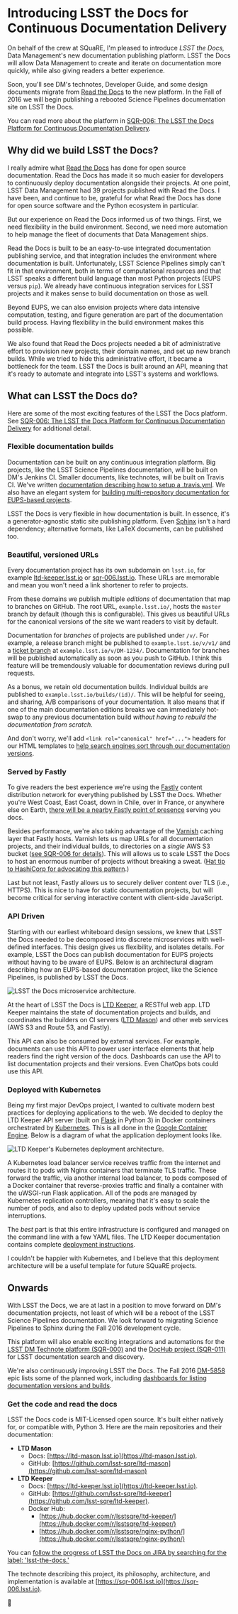 # Introducing LSST the Docs for Continuous Documentation Delivery

On behalf of the crew at SQuaRE, I'm pleased to introduce *LSST the Docs,* Data Management's new documentation publishing platform. LSST the Docs will allow Data Management to create and iterate on documentation more quickly, while also giving readers a better experience.

Soon, you'll see DM's technotes, Developer Guide, and some design documents migrate from [Read the Docs](http://readthedocs.org) to the new platform. In the Fall of 2016 we will begin publishing a rebooted Science Pipelines documentation site on LSST the Docs.

You can read more about the platform in [SQR-006: The LSST the Docs Platform for Continuous Documentation Delivery](https://sqr-006.lsst.io).

## Why did we build LSST the Docs?

I really admire what [Read the Docs](http://readthedocs.org) has done for open source documentation. Read the Docs has made it so much easier for developers to continuously deploy documentation alongside their projects. At one point, LSST Data Management had 39 projects published with Read the Docs. I have been, and continue to be, grateful for what Read the Docs has done for open source software and the Python ecosystem in particular.

But our experience on Read the Docs informed us of two things. First, we need flexibility in the build environment. Second, we need more automation to help manage the fleet of documents that Data Management ships.

Read the Docs is built to be an easy-to-use integrated documentation publishing service, and that integration includes the environment where documentation is built. Unfortunately, LSST Science Pipelines simply can't fit in that environment, both in terms of computational resources and that LSST speaks a different build language than most Python projects (EUPS versus `pip`). We already have continuous integration services for LSST projects and it makes sense to build documentation on those as well.

Beyond EUPS, we can also envision projects where data intensive computation, testing, and figure generation are part of the documentation build process. Having flexibility in the build environment makes this possible.

We also found that Read the Docs projects needed a bit of administrative effort to provision new projects, their domain names, and set up new branch builds. While we tried to hide this administrative effort, it became a bottleneck for the team. LSST the Docs is built around an API, meaning that it's ready to automate and integrate into LSST's systems and workflows.

## What can LSST the Docs do?

Here are some of the most exciting features of the LSST the Docs platform. See [SQR-006: The LSST the Docs Platform for Continuous Documentation Delivery](https://sqr-006.lsst.io) for additional detail.

### Flexible documentation builds

Documentation can be built on any continuous integration platform. Big projects, like the LSST Science Pipelines documentation, will be built on DM's Jenkins CI. Smaller documents, like technotes, will be built on Travis CI. We've written [documentation describing how to setup a .travis.yml](https://ltd-mason.lsst.io/travis.html). We also have an elegant system for [building multi-repository documentation for EUPS-based projects](https://sqr-006.lsst.io/index.html#ltd-mason-eups).

LSST the Docs is very flexible in how documentation is built. In essence, it's a generator-agnostic static site publishing platform. Even [Sphinx](http://www.sphinx-doc.org/en/stable/) isn't a hard dependency; alternative formats, like LaTeX documents, can be published too.

### Beautiful, versioned URLs

Every documentation project has its own subdomain on `lsst.io`, for example [ltd-keeper.lsst.io](https://ltd-keeper.lsst.io) or [sqr-006.lsst.io](https://sqr-006.lsst.io). These URLs are memorable and mean you won't need a link shortener to refer to projects.

From these domains we publish multiple *editions* of documentation that map to branches on GitHub. The root URL, `example.lsst.io/`, hosts the `master` branch by default (though this is configurable). This gives us beautiful URLs for the canonical versions of the site we want readers to visit by default.

Documentation for *branches* of projects are published under `/v/`. For example, a release branch might be published to `example.lsst.io/v/v1/` and a [ticket branch](http://developer.lsst.io/en/latest/processes/workflow.html#ticket-branches) at `example.lsst.io/v/DM-1234/`. Documentation for branches will be published automatically as soon as you push to GitHub. I think this feature will be tremendously valuable for documentation reviews during pull requests.

As a bonus, we retain old documentation builds. Individual builds are published to `example.lsst.io/builds/(id)/`. This will be helpful for seeing, and sharing, A/B comparisons of your documentation. It also means that if one of the main documentation editions breaks we can immediately hot-swap to any previous documentation build *without having to rebuild the documentation from scratch.*

And don't worry, we'll add `<link rel="canonical" href="...">` headers for our HTML templates to [help search engines sort through our documentation versions](https://sqr-006.lsst.io/index.html#canonical-urls).

### Served by Fastly

To give readers the best experience we're using the [Fastly](https://www.fastly.com) content distribution network for everything published by LSST the Docs. Whether you're West Coast, East Coast, down in Chile, over in France, or anywhere else on Earth, [there will be a nearby Fastly point of presence](https://www.fastly.com/services/modern-network-design) serving you docs.

Besides performance, we're also taking advantage of the [Varnish](https://www.varnish-cache.org/) caching layer that Fastly hosts. Varnish lets us map URLs for all documentation projects, and their individual builds, to directories on a *single* AWS S3 bucket ([see SQR-006 for details](https://sqr-006.lsst.io/index.html#fastly-cdn)). This will allows us to scale LSST the Docs to host an enormous number of projects without breaking a sweat. ([Hat tip to HashiCorp for advocating this pattern](https://www.hashicorp.com/blog/serving-static-sites-with-fastly.html).)

Last but not least, Fastly allows us to securely deliver content over TLS (i.e., HTTPS). This is nice to have for static documentation projects, but will become critical for serving interactive content with client-side JavaScript.

### API Driven

Starting with our earliest whiteboard design sessions, we knew that LSST the Docs needed to be decomposed into discrete microservices with well-defined interfaces. This design gives us flexibility, and isolates details. For example, LSST the Docs can publish documentation for EUPS projects without having to be aware of EUPS. Below is an architectural diagram describing how an EUPS-based documentation project, like the Science Pipelines, is published by LSST the Docs.

![LSST the Docs microservice architecture.](ltd_arch.svg "LSST the Docs microservice architecture")

At the heart of LSST the Docs is [LTD Keeper](https://ltd-keeper.lsst.io), a RESTful web app. LTD Keeper maintains the state of documentation projects and builds, and coordinates the builders on CI servers ([LTD Mason](https://ltd-mason.lsst.io)) and other web services (AWS S3 and Route 53, and Fastly).

This API can also be consumed by external services. For example, documents can use this API to power user interface elements that help readers find the right version of the docs. Dashboards can use the API to list documentation projects and their versions. Even ChatOps bots could use this API.

### Deployed with Kubernetes

Being my first major DevOps project, I wanted to cultivate modern best practices for deploying applications to the web. We decided to deploy the LTD Keeper API server (built on [Flask](http://flask.pocoo.org) in Python 3) in Docker containers orchestrated by [Kubernetes](http://kubernetes.io). This is all done in the [Google Container Engine](https://cloud.google.com/container-engine/). Below is a diagram of what the application deployment looks like.

![LTD Keeper's Kubernetes deployment architecture.](kubernetes_arch.svg "LTD Keeper's Kubernetes deployment architecture")

A Kubernetes load balancer service receives traffic from the internet and routes it to pods with Nginx containers that terminate TLS traffic. These forward the traffic, via another internal load balancer, to pods composed of a Docker container that reverse-proxies traffic and finally a container with the uWSGI-run Flask application. All of the pods are managed by Kubernetes replication controllers, meaning that it's easy to scale the number of pods, and also to deploy updated pods without service interruptions.

The *best* part is that this entire infrastructure is configured and managed on the command line with a few YAML files. The LTD Keeper documentation contains complete [deployment instructions](https://ltd-keeper.lsst.io/index.html#ops-guide).

I couldn't be happier with Kubernetes, and I believe that this deployment architecture will be a useful template for future SQuaRE projects.

## Onwards

With LSST the Docs, we are at last in a position to move forward on DM's documentation projects, not least of which will be a reboot of the LSST Science Pipelines documentation. We look forward to migrating Science Pipelines to Sphinx during the Fall 2016 development cycle.

This platform will also enable exciting integrations and automations for the [LSST DM Technote platform (SQR-000)](https://sqr-000.lsst.io) and the [DocHub project (SQR-011)](https://sqr-011.lsst.io) for LSST documentation search and discovery.

We're also continuously improving LSST the Docs. The Fall 2016 [DM-5858](https://jira.lsstcorp.org/browse/DM-5858) epic lists some of the planned work, including [dashboards for listing documentation versions and builds](https://jira.lsstcorp.org/browse/DM-5895).

### Get the code and read the docs

LSST the Docs code is MIT-Licensed open source. It's built either natively for, or compatible with, Python 3. Here are the main repositories and their documentation:

- **LTD Mason**
	- Docs: [https://ltd-mason.lsst.io](https://ltd-mason.lsst.io).
	- GitHub: [https://github.com/lsst-sqre/ltd-mason](https://github.com/lsst-sqre/ltd-mason)
- **LTD Keeper**
	- Docs: [https://ltd-keeper.lsst.io](https://ltd-keeper.lsst.io).
	- GitHub: [https://github.com/lsst-sqre/ltd-keeper](https://github.com/lsst-sqre/ltd-keeper).
	- Docker Hub:
		- [https://hub.docker.com/r/lsstsqre/ltd-keeper/](https://hub.docker.com/r/lsstsqre/ltd-keeper/)
		- [https://hub.docker.com/r/lsstsqre/nginx-python/](https://hub.docker.com/r/lsstsqre/nginx-python/)

You can [follow the progress of LSST the Docs on JIRA by searching for the label: 'lsst-the-docs.'](https://jira.lsstcorp.org/issues/?jql=labels%20%3D%20lsst-the-docs%20ORDER%20BY%20key%20ASC)

The technote describing this project, its philosophy, architecture, and implementation is available at [https://sqr-006.lsst.io](https://sqr-006.lsst.io).


🖖